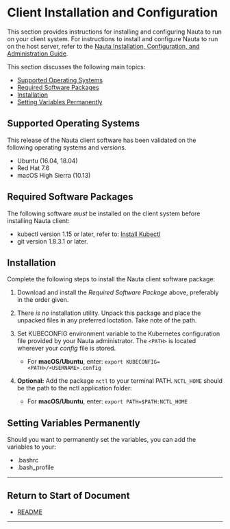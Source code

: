 # Client Installation and Configuration

This section provides instructions for installing and configuring Nauta to run on your client system. For instructions to install and configure Nauta to run on the host server, refer to the 
[Nauta Installation, Configuration, and Administration Guide](/docs/installation-and-configuration). 

This section discusses the following main topics: 

- [Supported Operating Systems](#supported-operating-systems)  
- [Required Software Packages](#required-software-packages)  
- [Installation](#installation)
- [Setting Variables Permanently](#setting-variables-permanently)

## Supported Operating Systems

This release of the Nauta client software has been validated on the following operating systems and versions.

* Ubuntu (16.04, 18.04)
* Red Hat 7.6
* macOS High Sierra (10.13)

## Required Software Packages

The following software _must_ be installed on the client system before installing Nauta client:

* kubectl version 1.15 or later, refer to: [Install Kubectl](https://kubernetes.io/docs/tasks/tools/install-kubectl/#install-kubectl)
* git version 1.8.3.1 or later. 

## Installation

Complete the following steps to install the Nauta client software package:

1.	Download and install the _Required Software Package_ above, preferably in the order given.

2. There _is no_ installation utility. Unpack this package and place the unpacked files in any preferred loctation. Take note of the path. 

3.	Set KUBECONFIG environment variable to the Kubernetes configuration file provided by your Nauta administrator. The `<PATH>` is located wherever your _config_ file is stored.
 
    * For **macOS/Ubuntu**, enter: `export KUBECONFIG=<PATH>/<USERNAME>.config`

4.	**Optional:** Add the package `nctl` to your terminal PATH. `NCTL_HOME` should be the path to the nctl application folder:

    * For **macOS/Ubuntu**, enter: `export PATH=$PATH:NCTL_HOME`
    
## Setting Variables Permanently

Should you want to permanently set the variables, you can add the variables to your:

* .bashrc
* .bash_profile


----------------------

## Return to Start of Document

* [README](../README.md)
----------------------

